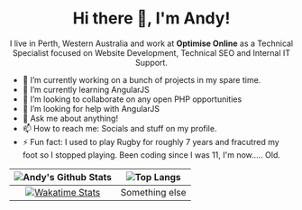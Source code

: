 <h1 align='center'> Hi there 👋, I'm Andy!</h1>

<p align='center'>
  I live in Perth, Western Australia and work at <strong>Optimise Online</strong> as a Technical Specialist focused on Website Development, Technical SEO and Internal IT Support.
</p>

- 🔭 I’m currently working on a bunch of projects in my spare time.
- 🌱 I’m currently learning AngularJS
- 👯 I’m looking to collaborate on any open PHP opportunities
- 🤔 I’m looking for help with AngularJS
- 💬 Ask me about anything!
- 📫 How to reach me: Socials and stuff on my profile.
- ⚡ Fun fact: I used to play Rugby for roughly 7 years and fracutred my foot so I stopped playing. Been coding since I was 11, I'm now..... Old.

|![Andy's Github Stats](https://githubstats-git-main-imandings.vercel.app/api?username=imandings&count_private=true&show_icons=true&theme=dracula&include_all_commits=true)|![Top Langs](https://githubstats-git-main-imandings.vercel.app/api/top-langs/?username=imandings&layout=compact&theme=dracula&)|
|:-:|:-:|
|[![Wakatime Stats](https://githubstats-git-main-imandings.vercel.app/api/wakatime?username=imandings&theme=dracula)](https://github.com/anuraghazra/github-readme-stats)|Something else|
